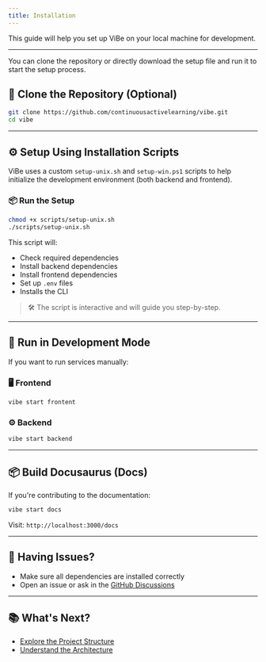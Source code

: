 ```yaml
---
title: Installation
---
```


This guide will help you set up ViBe on your local machine for development.

---
You can clone the repository or directly download the setup file and run it to start the setup process.
## 🚀 Clone the Repository (Optional)

```bash
git clone https://github.com/continuousactivelearning/vibe.git
cd vibe
```

---

## ⚙️ Setup Using Installation Scripts

ViBe uses a custom `setup-unix.sh` and `setup-win.ps1` scripts to help initialize the development environment (both backend and frontend).

### 📦 Run the Setup

```bash
chmod +x scripts/setup-unix.sh
./scripts/setup-unix.sh
```

This script will:
- Check required dependencies
- Install backend dependencies
- Install frontend dependencies
- Set up `.env` files
- Installs the CLI

> 🛠️ The script is interactive and will guide you step-by-step.

---

## 🧪 Run in Development Mode

If you want to run services manually:

### 🖥 Frontend

```bash
vibe start frontent
```

### ⚙️ Backend

```bash
vibe start backend
```

---

## 📦 Build Docusaurus (Docs)

If you're contributing to the documentation:

```bash
vibe start docs
```

Visit: `http://localhost:3000/docs`

---

## 🐛 Having Issues?

- Make sure all dependencies are installed correctly
- Open an issue or ask in the [GitHub Discussions](https://github.com/continuousactivelearning/vibe/discussions)

---

## 📚 What's Next?

- [Explore the Project Structure](./project-structure.md)
- [Understand the Architecture](../development/architecture.md)
